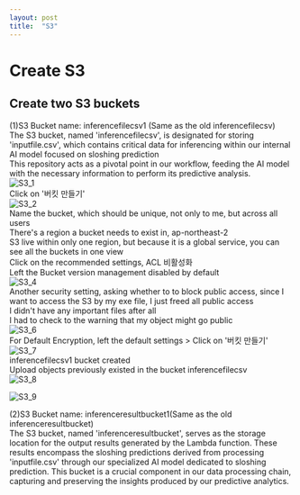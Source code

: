 ```yaml
---
layout: post
title:  "S3"
---
```


# Create S3
## Create two S3 buckets
(1)S3 Bucket name: inferencefilecsv1 (Same as the old inferencefilecsv)<br/>
The S3 bucket, named 'inferencefilecsv', is designated for storing 'inputfile.csv', which contains critical data for inferencing within our internal AI model focused on sloshing prediction <br/>
This repository acts as a pivotal point in our workflow, feeding the AI model with the necessary information to perform its predictive analysis. <br/>
![S3_1](https://github.com/growingpenguin/growingpenguin.github.io/assets/110277903/6a12592e-f595-4d36-b189-ffb7f3312a9c) <br/>
Click on '버킷 만들기' <br/>
![S3_2](https://github.com/growingpenguin/growingpenguin.github.io/assets/110277903/20aaf6d2-2c44-4ea3-9540-a2e82b65ebb3) <br/>
Name the bucket, which should be unique, not only to me, but across all users <br/>
There's a region a bucket needs to exist in, ap-northeast-2 <br/>
S3 live within only one region, but because it is a global service, you can see all the buckets in one view <br/>
Click on the recommended settings, ACL 비활성화 <br/>
Left the Bucket version management disabled by default <br/>
![S3_4](https://github.com/growingpenguin/growingpenguin.github.io/assets/110277903/df03b615-ade6-476d-88b6-1fb319fb1772) <br/>
Another security setting, asking whether to to block public access, since I want to access the S3 by my exe file, I just freed all public access <br/>
I didn't have any important files after all <br/>
I had to check to the warning that my object might go public <br/>
![S3_6](https://github.com/growingpenguin/growingpenguin.github.io/assets/110277903/fd025d2f-597a-41eb-aa0a-711ce2c84fb6) <br/>
For Default Encryption, left the default settings > Click on '버킷 만들기' <br/>
![S3_7](https://github.com/growingpenguin/growingpenguin.github.io/assets/110277903/18d7d83f-eb13-472f-a994-0b234c1cb02d) <br/>
inferencefilecsv1 bucket created <br/>
Upload objects previously existed in the bucket inferencefilecsv <br/>
![S3_8](https://github.com/growingpenguin/growingpenguin.github.io/assets/110277903/1607d8bd-fe4d-44c1-b0e4-fa052deb818c) <br/>

![S3_9](https://github.com/growingpenguin/growingpenguin.github.io/assets/110277903/58184cb6-c89a-4093-93c8-87ced6ac99c8) <br/>


(2)S3 Bucket name: inferenceresultbucket1(Same as the old inferenceresultbucket) <br/>
The S3 bucket, named 'inferenceresultbucket', serves as the storage location for the output results generated by the Lambda function. These results encompass the sloshing predictions derived from processing 'inputfile.csv' through our specialized AI model dedicated to sloshing prediction. This bucket is a crucial component in our data processing chain, capturing and preserving the insights produced by our predictive analytics. <br/>
